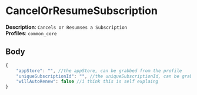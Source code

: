 # CancelOrResumeSubscription

**Description**: `Cancels or Resumses a Subscription` \
**Profiles**: `common_core`

## Body
```js
{
    "appStore": "", //the appStore, can be grabbed from the profile
    "uniqueSubscriptionId": "", //the uniqueSubscriptionId, can be grabbed from the profile
    "willAutoRenew": false //i think this is self explaing
}
```
